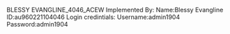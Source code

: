 BLESSY EVANGLINE_4046_ACEW
Implemented By:
Name:Blessy Evangline
ID:au960221104046
Login credintials:
Username:admin1904
Password:admin1904
